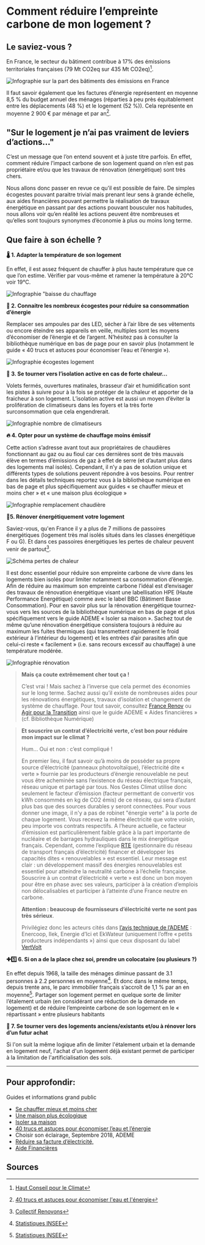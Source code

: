 # **Comment réduire l’empreinte carbone de mon logement ?**

## Le saviez-vous ?

En France, le secteur du bâtiment contribue à 17% des émissions territoriales françaises (79 Mt CO2eq sur 435 Mt CO2eq)[^1].

![Infographie sur la part des bâtiments des émissions en France](https://ecolab-data.netlify.app/images/HCC_emissions_secteur_logement.PNG)

Il faut savoir également que les factures d’énergie représentent en moyenne 8,5 % du budget annuel des ménages (réparties à peu près équitablement entre les déplacements (48 %) et le logement (52 %)). Cela représente en moyenne 2 900 € par ménage et par an[^2].

## "Sur le logement je n’ai pas vraiment de leviers d’actions…"

C’est un message que l’on entend souvent et à juste titre parfois. En effet, comment réduire l’impact carbone de son logement quand on n’en est pas propriétaire et/ou que les travaux de rénovation (énergétique) sont très chers.

Nous allons donc passer en revue ce qu’il est possible de faire. De simples écogestes pouvant paraitre trivial mais prenant leur sens à grande échelle, aux aides financières pouvant permettre la réalisation de travaux énergétique en passant par des actions pouvant bousculer nos habitudes, nous allons voir qu’en réalité les actions peuvent être nombreuses et qu’elles sont toujours synonymes d’économie à plus ou moins long terme.

## Que faire à son échelle ?

**🌡 1. Adapter la température de son logement**

En effet, il est assez fréquent de chauffer à plus haute température que ce que l’on estime. Vérifier par vous-même et ramener la température à 20°C voir 19°C.

![Infographie "baisse du chauffage](https://ecolab-data.netlify.app/images/Chiffres-cles_limiter_temperature_logement.png)

**🧐 2. Connaitre les nombreux écogestes pour réduire sa consommation d’énergie**

Remplacer ses ampoules par des LED, sécher à l’air libre de ses vêtements ou encore éteindre ses appareils en veille, multiples sont les moyens d’économiser de l’énergie et de l’argent. N’hésitez pas à consulter la bibliothèque numérique en bas de page pour en savoir plus (notamment le guide « 40 trucs et astuces pour économiser l’eau et l’énergie »).

![Infographie écogestes logement](https://ecolab-data.netlify.app/images/Chiffres-cles_Consommation-elec-logement.png)

**🥵 3. Se tourner vers l’isolation active en cas de forte chaleur...**

Volets fermés, ouvertures matinales, brasseur d’air et humidification sont les pistes à suivre pour à la fois se protéger de la chaleur et apporter de la fraicheur à son logement. L’isolation active est aussi un moyen d’éviter la prolifération de climatiseurs dans les foyers et la très forte surconsommation que cela engendrerait.

![Infographie nombre de climatiseurs](https://ecolab-data.netlify.app/images/Chiffres-cles_Climatisation-passive.png)

**🔥 4. Opter pour un système de chauffage moins émissif**

Cette action s’adresse avant tout aux propriétaires de chaudières fonctionnant au gaz ou au fioul car ces dernières sont de très mauvais élève en termes d’émissions de gaz à effet de serre (et d’autant plus dans des logements mal isolés). Cependant, il n’y a pas de solution unique et différents types de solutions peuvent répondre à vos besoins. Pour rentrer dans les détails techniques reportez vous à la bibliothèque numérique en bas de page et plus spécifiquement aux guides « se chauffer mieux et moins cher » et « une maison plus écologique »

![Infographie remplacement chaudière](https://ecolab-data.netlify.app/images/Chiffres-cles_Changement-chaudiere.png)

**🔨5. Rénover énergétiquement votre logement**

Saviez-vous, qu'en France il y a plus de 7 millions de passoires énergétiques (logement très mal isolés situés dans les classes énergétique F ou G). Et dans ces passoires énergétiques les pertes de chaleur peuvent venir de partout[^3].

![Schéma pertes de chaleur](https://ecolab-data.netlify.app/images/Pertes_chaleur.PNG)

Il est donc essentiel pour réduire son empreinte carbone de vivre dans les logements bien isolés pour limiter notamment sa consommation d’énergie. Afin de réduire au maximum son empreinte carbone l’idéal est d’envisager des travaux de rénovation énergétique visant une labellisation HPE (Haute Performance Energétique) comme avec le label BBC (Bâtiment Basse Consommation). Pour en savoir plus sur la rénovation énergétique tournez-vous vers les sources de la bibliothèque numérique en bas de page et plus spécifiquement vers le guide ADEME « Isoler sa maison ». Sachez tout de même qu’une rénovation énergétique consistera toujours à réduire au maximum les fuites thermiques (qui transmettent rapidement le froid extérieur à l’intérieur du logement) et les entrées d’air parasites afin que celui-ci reste « facilement » (i.e. sans recours excessif au chauffage) à une température modérée.

![Infographie rénovation](https://ecolab-data.netlify.app/images/Chiffres-cles_renovation_energetique_bati_v2.png)

> **Mais ça coute extrêmement cher tout ça !**
>
> C’est vrai ! Mais sachez à l’inverse que cela permet des économies sur le long terme. Sachez aussi qu’il existe de nombreuses aides pour les rénovations énergétiques, travaux d’isolation et changement de système de chauffage. Pour tout savoir, consultez [France Renov](https://france-renov.gouv.fr/fr/trouver-un-conseiller) ou [Agir pour la Transition](https://agirpourlatransition.ademe.fr/particuliers/finances/aides-a-renovation) ainsi que le guide ADEME « Aides financières » (cf. Bibliothèque Numérique)

> **Et souscrire un contrat d’électricité verte, c’est bon pour réduire mon impact sur le climat ?**
>
> Hum… Oui et non : c’est compliqué !
>
> En premier lieu, il faut savoir qu’à moins de posséder sa propre source d’électricité (panneaux photovoltaïque), l’électricité dite « verte » fournie par les producteurs d’énergie renouvelable ne peut vous être acheminée sans l’existence du réseau électrique français, réseau unique et partagé par tous. Nos Gestes Climat utilise donc seulement le facteur d’émission (facteur permettant de convertir vos kWh consommés en kg de CO2 émis) de ce réseau, qui sera d’autant plus bas que des sources durables y seront connectées. Pour vous donner une image, il n'y a pas de robinet "énergie verte" à la porte de chaque logement. Vous recevez la même électricité que votre voisin, peu importe vos contrats respectifs.
> A l’heure actuelle, ce facteur d’émission est particulièrement faible grâce à la part importante de nucléaire et de barrages hydrauliques dans le mix énergétique français. Cependant, comme l’explique [RTE](https://assets.rte-france.com/prod/public/2021-12/Futurs-Energetiques-2050-principaux-resultats.pdf) (gestionnaire du réseau de transport français d’électricité) financer et développer les capacités dites « renouvelables » est essentiel. Leur message est clair : un développement massif des énergies renouvelables est essentiel pour atteindre la neutralité carbone à l’échelle française. Souscrire à un contrat d’électricité « verte » est donc un bon moyen pour être en phase avec ses valeurs, participer à la création d’emplois non délocalisables et participer à l’atteinte d’une France neutre en carbone.
>
> **Attention : beaucoup de fournisseurs d’électricité verte ne sont pas très sérieux**.
>
> Privilégiez donc les acteurs cités dans [l’avis technique de l’ADEME](https://librairie.ademe.fr/energies-renouvelables-reseaux-et-stockage/1035-offres-d-electricite-verte.html) : Enercoop, Ilek, Energie d’Ici et EkWateur (uniquement l’offre « petits producteurs indépendants ») ainsi que ceux disposant du
label [VertVolt](https://agirpourlatransition.ademe.fr/particuliers/vertvolt)


**✚1️⃣ 6. Si on a de la place chez soi, prendre un colocataire (ou plusieurs ?)**

En effet depuis 1968, la taille des ménages diminue passant de 3.1 personnes à 2.2 personnes en moyenne[^4]. Et donc dans le même temps, depuis trente ans, le parc immobilier français s’accroît de 1,1 % par an en moyenne[^5]. Partager son logement permet en quelque sorte de limiter l’étalement urbain (en considérant une réduction de la demande en logement) et de réduire l’empreinte carbone de son logement en le « répartissant » entre plusieurs habitants

**🏰 7. Se tourner vers des logements anciens/existants et/ou à rénover lors d’un futur achat**

Si l'on suit la même logique afin de limiter l'étalement urbain et la demande en logement neuf, l'achat d'un logement déjà existant permet de participer à la limitation de l'artificialisation des sols.

---

## Pour approfondir:

Guides et informations grand public

- [Se chauffer mieux et moins cher](https://librairie.ademe.fr/cadic/2222/guide-pratique-chauffer-mieux-moins-cher.pdf?modal=false)
- [Une maison plus écologique](https://librairie.ademe.fr/urbanisme-et-batiment/1577-une-maison-plus-ecologique-9791029710353.html)
- [Isoler sa maison](https://librairie.ademe.fr/cadic/2047/guide-pratique-isoler-sa-maison.pdf?modal=false)
- [40 trucs et astuces pour économiser l’eau et l’énergie](https://librairie.ademe.fr/cadic/1001/guide-pratique-economiser-eau-energie.pdf?modal=false)
- Choisir son éclairage, Septembre 2018, ADEME
- [Réduire sa facture d’électricité,](https://librairie.ademe.fr/changement-climatique-et-energie/1966-reduire-sa-facture-d-electricite-9791029708275.html)
- [Aide Financières](https://librairie.ademe.fr/urbanisme-et-batiment/4108-aides-financieres-2021-9791029717048.html)


## Sources

[^1]: [Haut Conseil pour le Climat](https://www.hautconseilclimat.fr/wp-content/uploads/2021/09/HCC_Rapport_GP_2021_web-1.pdf)
[^2]: [40 trucs et astuces pour économiser l'eau et l'énergie](https://librairie.ademe.fr/cadic/1001/guide-pratique-economiser-eau-energie.pdf?modal=false)
[^3]: [Collectif Renovons](https://www.precarite-energie.org/wp-content/uploads/2019/07/2017-02-21---sce-nario-re-novons-.pdf)
[^4]: [Statistiques INSEE](https://www.insee.fr/fr/statistiques/2381486)
[^5]: [Statistiques INSEE](https://www.insee.fr/fr/statistiques/3620894)
